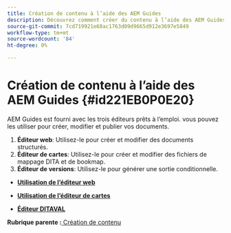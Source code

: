 ```yaml
---
title: Création de contenu à l’aide des AEM Guides
description: Découvrez comment créer du contenu à l’aide des AEM Guides
source-git-commit: 7cd719921e68ac1763d09d9665d912e3697e5849
workflow-type: tm+mt
source-wordcount: '84'
ht-degree: 0%

---
```



# Création de contenu à l’aide des AEM Guides {#id221EB0P0E20}

AEM Guides est fourni avec les trois éditeurs prêts à l’emploi. vous pouvez les utiliser pour créer, modifier et publier vos documents.

1. **Éditeur web**: Utilisez-le pour créer et modifier des documents structurés.
1. **Éditeur de cartes**: Utilisez-le pour créer et modifier des fichiers de mappage DITA et de bookmap.
1. **Éditeur de versions**: Utilisez-le pour générer une sortie conditionnelle.

- **[Utilisation de l’éditeur web](web-editor.md)**

- **[Utilisation de l’éditeur de cartes](map-editor.md)**

- **[Éditeur DITAVAL](id17C5E0U0OQE.md#)**


**Rubrique parente :**[ Création de contenu](authoring-content.md)

